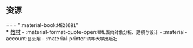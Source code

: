 ## 资源  
=== ":material-book:`ME20681`"  
    * [教材](http://api.cqu-openlib.cn/file?key=iUf7u2eb81xa) - :material-format-quote-open:`UML面向对象分析、建模与设计` - :material-account:`吕云翔` - :material-printer:`清华大学出版社`  
